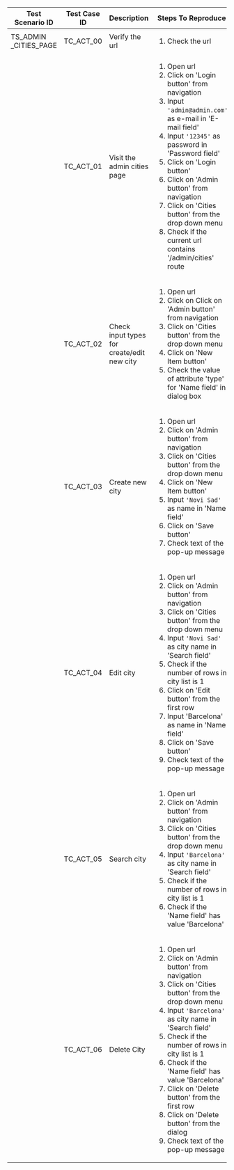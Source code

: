 | Test<br> Scenario ID     | Test Case ID | Description                                | Steps To Reproduce                                                                                                                                                                                                                                                                                                                                                                                                                     | Expected Results                                                                                                                                                                                                                                             | Actual Results |
| -------------------- | ------------ | ------------------------------------------ | -------------------------------------------------------------------------------------------------------------------------------------------------------------------------------------------------------------------------------------------------------------------------------------------------------------------------------------------------------------------------------------------------------------------------------------- | ------------------------------------------------------------------------------------------------------------------------------------------------------------------------------------------------------------------------------------------------------------ | -------------- |
| TS_ADMIN<br>_CITIES_PAGE | TC_ACT_00    | Verify the url                             | <ol><li>Check the url</li></ol>                                                                                                                                                                                                                                                                                                                                                                                                                      | https[]()://vue-demo.daniel-avellaneda.com/                                                                                                                                                                            |                |
|                      | TC_ACT_01    | Visit the admin cities page                | <ol><li>Open url</li><li>Click on 'Login button' from navigation</li><li>Input ``'admin@admin.com'`` as e-mail in 'E-mail field'</li><li>Input ``'12345'`` as password in 'Password field'</li><li>Click on 'Login button'</li><li>Click on 'Admin button' from navigation</li><li>Click on 'Cities button' from the drop down menu</li><li>Check if the current url contains '/admin/cities' route</li></ol>                                              | User will be redirected to the login page<br>User will be logged in with admin credentials<br>User will be redirected to the admin cities page<br>Url will be <br>'https[]()://vue-demo.daniel-avellaneda.com/admin/cities'                                          |                |
|                      | TC_ACT_02    | Check input types for create/edit new city | <ol><li>Open url<br></li><li>Click on Click on 'Admin button' from navigation</li><li>Click on 'Cities button' from the drop down menu</li><li>Click on 'New Item button'</li><li>Check the value of attribute 'type' for 'Name field' in dialog box</li></ol>                                                                                                                                                                                           | User will be redirected to the admin cities page<br>Dialog for new city creation will be visible<br>Value of the 'Name field' for attribute 'type' will be 'text'                                                                                            |                |
|                      | TC_ACT_03    | Create new city                            | <ol><li>Open url<br></li><li>Click on 'Admin button' from navigation</li><li>Click on 'Cities button' from the drop down menu</li><li>Click on 'New Item button'</li><li>Input ``'Novi Sad'`` as name in 'Name field'</li><li>Click on 'Save button'</li><li>Check text of the pop-up message</li></ol>                                                                                                                                                          | User will be redirected to the admin cities page<br>Dialog for new city creation will be visible<br>Dialog for new city creation will dissapear<br>Text of the pop-up message will be 'Saved successfully' <br>                                              |                |
|                      | TC_ACT_04    | Edit city                                  | <ol><li>Open url<br></li><li>Click on 'Admin button' from navigation</li><li>Click on 'Cities button' from the drop down menu</li><li>Input ``'Novi Sad'`` as city name in 'Search field'</li><li>Check if the number of rows in city list is 1</li><li>Click on 'Edit button' from the first row</li><li>Input 'Barcelona' as name in 'Name field'</li><li>Click on 'Save button'</li><li>Check text of the pop-up message</li></ol>                           | User will be redirected to the admin cities page<br>Number of rows in the city list will be 1<br>Name of the city will be edited<br>Text of the pop-up message will be 'Saved successfully'                                                                  |                |
|                      | TC_ACT_05    | Search city                                | <ol><li>Open url<br></li><li>Click on 'Admin button' from navigation</li><li>Click on 'Cities button' from the drop down menu</li><li>Input ``'Barcelona'`` as city name in 'Search field'</li><li>Check if the number of rows in city list is 1</li><li> Check if the 'Name field' has value 'Barcelona'</li></ol>                                                                                                                                                | User will be redirected to the admin cities page<br>Number of rows in the city list will be 1<br>Name of the city will match the name in the search field                                                                                                    |                |
|                      | TC_ACT_06    | Delete City                                | <ol><li>Open url<br></li><li>Click on 'Admin button' from navigation</li><li>Click on 'Cities button' from the drop down menu</li><li>Input ``'Barcelona'`` as city name in 'Search field'</li><li>Check if the number of rows in city list is 1</li><li>Check if the 'Name field' has value 'Barcelona'</li><li>Click on 'Delete button' from the first row</li><li>Click on 'Delete button' from the dialog</li><li>Check text of the pop-up message</li></ol> | User will be redirected to the admin cities page<br>Number of rows in the city list will be 1<br>Name of the city will match the name in the search field<br>City will be deleted from the list<br>Text of the pop-up message will be 'Deleted successfully' |                |